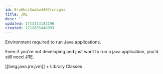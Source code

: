 ```yaml
---
id: 0ru6kcz5oabw4407rcnzgva
title: JRE
desc: ''
updated: 1713113183196
created: 1712855448093
---
```



Environment required to run Java applications.

Even if you're not developing and just want to run a java application, you'd still need JRE.

[[lang.java.jre.jvm]] + Library Classes